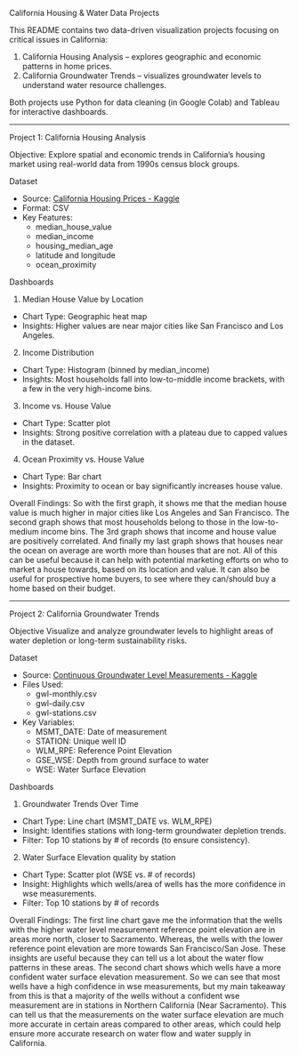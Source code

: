 California Housing & Water Data Projects

This README contains two data-driven visualization projects focusing on critical issues in California:
1. California Housing Analysis – explores geographic and economic patterns in home prices.
2. California Groundwater Trends – visualizes groundwater levels to understand water resource challenges.

Both projects use Python for data cleaning (in Google Colab) and Tableau for interactive dashboards. 

---

Project 1: California Housing Analysis

Objective:
Explore spatial and economic trends in California’s housing market using real-world data from 1990s census block groups.

Dataset
- Source: [California Housing Prices - Kaggle](https://www.kaggle.com/datasets/camnugent/california-housing-prices)
- Format: CSV
- Key Features:
  - median_house_value
  - median_income
  - housing_median_age
  - latitude and longitude
  - ocean_proximity

Dashboards

1. Median House Value by Location
- Chart Type: Geographic heat map
- Insights: Higher values are near major cities like San Francisco and Los Angeles.

2. Income Distribution
- Chart Type: Histogram (binned by median_income)
- Insights: Most households fall into low-to-middle income brackets, with a few in the very high-income bins.

3. Income vs. House Value
- Chart Type: Scatter plot
- Insights: Strong positive correlation with a plateau due to capped values in the dataset.

4. Ocean Proximity vs. House Value
- Chart Type: Bar chart
- Insights: Proximity to ocean or bay significantly increases house value.

Overall Findings: So with the first graph, it shows me that the median house value is much higher in major cities like Los Angeles and San Francisco. The second graph shows that most households belong to those in the low-to-medium income bins. The 3rd graph shows that income and house value are positively correlated. And finally my last graph shows that houses near the ocean on average are worth more than houses that are not. All of this can be useful because it can help with potential marketing efforts on who to market a house towards, based on its location and value. It can also be useful for prospective home buyers, to see where they can/should buy a home based on their budget.

---

Project 2: California Groundwater Trends

Objective
Visualize and analyze groundwater levels to highlight areas of water depletion or long-term sustainability risks.

Dataset
- Source: [Continuous Groundwater Level Measurements - Kaggle](https://www.kaggle.com/datasets/alifarahmandfar/continuous-groundwater-level-measurements-2023)
- Files Used:
  - gwl-monthly.csv
  - gwl-daily.csv
  - gwl-stations.csv
- Key Variables:
  - MSMT_DATE: Date of measurement
  - STATION: Unique well ID
  - WLM_RPE: Reference Point Elevation
  - GSE_WSE: Depth from ground surface to water
  - WSE: Water Surface Elevation

Dashboards

1. Groundwater Trends Over Time
- Chart Type: Line chart (MSMT_DATE vs. WLM_RPE)
- Insight: Identifies stations with long-term groundwater depletion trends.
- Filter: Top 10 stations by # of records (to ensure consistency).

2. Water Surface Elevation quality by station
- Chart Type: Scatter plot (WSE vs. # of records)
- Insight: Highlights which wells/area of wells has the more confidence in wse measurements.
- Filter: Top 10 stations by # of records


Overall  Findings: The first line chart gave me the information that the wells with the higher water level measurement reference point elevation are in areas more north, closer to Sacramento. Whereas, the wells with the lower reference point elevation are more towards San Francisco/San Jose. These insights are useful because they can tell us a lot about the water flow patterns in these areas. The second chart shows which wells have a more confident water surface elevation measurement. So we can see that most wells have a high confidence in wse measurements, but my main takeaway from this is that a majority of the wells without a confident wse measurement are in stations in Northern California (Near Sacramento). This can tell us that the measurements on the water surface elevation are much more accurate in certain areas compared to other areas, which could help ensure more accurate research on water flow and water supply in California.
